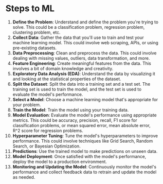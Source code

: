# Steps to ML

1. **Define the Problem**: Understand and define the problem you're trying to solve. This could be a classification problem, regression problem, clustering problem, etc.
2. **Collect Data**: Gather the data that you'll use to train and test your machine learning model. This could involve web scraping, APIs, or using pre-existing datasets.
3. **Data Preprocessing**: Clean and preprocess the data. This could involve dealing with missing values, outliers, data transformation, and more.
4. **Feature Engineering**: Create meaningful features from the data. This involves a bit of domain knowledge and creativity.
5. **Exploratory Data Analysis (EDA)**: Understand the data by visualizing it and looking at the statistical properties of the dataset.
6. **Split the Dataset**: Split the data into a training set and a test set. The training set is used to train the model, and the test set is used to evaluate the model's performance.
7. **Select a Model**: Choose a machine learning model that's appropriate for your problem.
8. **Train the Model**: Train the model using your training data.
9. **Model Evaluation**: Evaluate the model's performance using appropriate metrics. This could be accuracy, precision, recall, F1 score for classification problems, or mean squared error, mean absolute error, R^2 score for regression problems.
10. **Hyperparameter Tuning**: Tune the model's hyperparameters to improve performance. This could involve techniques like Grid Search, Random Search, or Bayesian Optimization.
11. **Predictions**: Use the trained model to make predictions on unseen data.
12. **Model Deployment**: Once satisfied with the model's performance, deploy the model to a production environment.
13. **Monitoring and Updating the Model**: Continuously monitor the model's performance and collect feedback data to retrain and update the model as needed.

